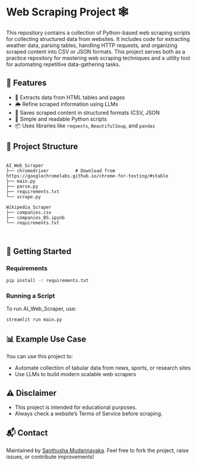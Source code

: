 # Web Scraping Project 🕸️

This repository contains a collection of Python-based web scraping scripts for collecting structured data from websites. It includes code for extracting weather data, parsing tables, handling HTTP requests, and organizing scraped content into CSV or JSON formats. This project serves both as a practice repository for mastering web scraping techniques and a utility tool for automating repetitive data-gathering tasks.

## 📌 Features

- 🔎 Extracts data from HTML tables and pages
- 🌦️ Refine scraped information using LLMs
- 📁 Saves scraped content in structured formats (CSV, JSON
- 🧠 Simple and readable Python scripts
- 📦 Uses libraries like `requests`, `BeautifulSoup`, and `pandas`

## 📂 Project Structure

```

AI_Web_Scraper
├── chromedriver          # Download from https://googlechromelabs.github.io/chrome-for-testing/#stable     
├── main.py      
├── parse.py         
├── requirements.txt                   
└── scrape.py

Wikipedia_Scraper
├── companies.csv
├── companies_BS.ipynb
└── requirements.txt   

          

````

## 🚀 Getting Started

### Requirements

```bash
pip install -r requirements.txt
````

### Running a Script

To run AI_Web_Scraper, use:

```bash
streamlit run main.py
```

## 📊 Example Use Case

You can use this project to:

* Automate collection of tabular data from news, sports, or research sites
* Use LLMs to build modern scalable web scrapers

## ⚠️ Disclaimer

* This project is intended for educational purposes.
* Always check a website’s Terms of Service before scraping.

## 📬 Contact

Maintained by [Santhusha Mudannayaka](https://github.com/Santhusha-bit).
Feel free to fork the project, raise issues, or contribute improvements!
